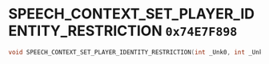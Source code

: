 # SPEECH_CONTEXT_SET_PLAYER_IDENTITY_RESTRICTION `0x74E7F898`

```cpp
void SPEECH_CONTEXT_SET_PLAYER_IDENTITY_RESTRICTION(int _Unk0, int _Unk1);
```